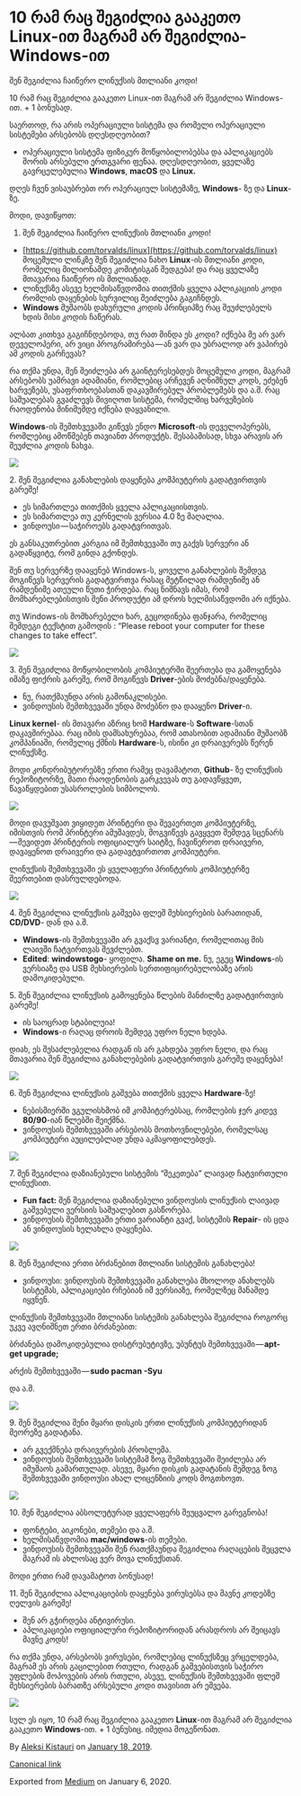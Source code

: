 # 10 რამ რაც შეგიძლია გააკეთო Linux-ით მაგრამ არ შეგიძლია-Windows-ით

შენ შეგიძლია ჩაიწერო ლინუქსის მთლიანი კოდი!

10 რამ რაც შეგიძლია გააკეთო Linux-ით მაგრამ არ შეგიძლია Windows-ით. + 1 ბონუსად.

საერთოდ, რა არის ოპერაციული სისტემა და რომელი ოპერაციული სისტემები არსებობს დღესდღეობით?

*   ოპერაციული სისტემა ფიზიკურ მოწყობილობებსა და აპლიკაციებს შორის არსებული ერთგვარი ფენაა. დღესდღეობით, ყველაზე გავრცელებულია **Windows**, **macOS** და **Linux.**

დღეს ჩვენ ვისაუბრებთ ორ ოპერაციულ სისტემაზე, **Windows**\- ზე და **Linux**\-ზე.

მოდი, დავიწყოთ:

1.  შენ შეგიძლია ჩაიწერო ლინუქსის მთლიანი კოდი!

*   [https://github.com/torvalds/linux](https://github.com/torvalds/linux) მოცემული ლინკზე შენ შეგიძლია ნახო **Linux**\-ის მთლიანი კოდი, რომელიც მილიონამდე კომიტისგან შედგება! და რაც ყველაზე მთავარია ჩაიწერო ის მთლიანად.
*   ლინუქსზე ასევე ხელმისაწვდომია თითქმის ყველა აპლიკაციის კოდი რომლის დაყენების სურვილიც შეიძლება გაგიჩნდეს.
*   **Windows** მუშაობს დახურული კოდის პრინციპზე რაც შეუძლებელს ხდის მისი კოდის ჩაწერას.

ალბათ კითხვა გაგიჩნდებოდა, თუ რათ მინდა ეს კოდი? იქნება მე არ ვარ დეველოპერი, არ ვიცი პროგრამირება — ან ვარ და უბრალოდ არ ვაპირებ ამ კოდის გარჩევას?

რა თქმა უნდა, შენ შეიძლება არ გაინტერესებდეს მოცემული კოდი, მაგრამ არსებობს უამრავი ადამიანი, რომლებიც არჩევენ აღნიშნულ კოდს, ეძებენ ხარვეზებს, უსაფრთხოებასთან დაკავშირებულ პრობლემებს და ა.შ. რაც საშუალებას გვაძლევს მივიღოთ სისტემა, რომელშიც ხარვეზების რაოდენობა მინიმუმდე იქნება დაყვანილი.

**Windows**\-ის შემთხვევაში გიწევს ენდო **Microsoft**\-ის დეველოპერებს, რომლებიც ამოწმებენ თავიანთ პროდუქტს. შესაბამისად, სხვა არავის არ შეუძლია კოდის ნახვა.

![](img/1__IAmV5__vX9jovrCi__5ckQ1A.png)

2\. შენ შეგიძლია განახლების დაყენება კომპიუტერის გადატვირთვის გარეშე!

*   ეს სიმართლეა თითქმის ყველა აპლიკაციისთვის.
*   ეს სიმართლეა თუ კერნელის ვერსია 4.0 ზე მაღალია.
*   ვინდოუსი — საჭიროებს გადატვრითვას.

ეს განსაკუთრებით კარგია იმ შემთხვევაში თუ გაქვს სერვერი ან გადაწყვიტე, რომ გინდა გქონდეს.

შენ თუ სერვერზე დააყენებ Windows-ს, ყოველი განახლების შემდეგ მოგიწევს სერვერის გადატვირთვა რასაც მეტწილად რამდენიმე ან რამდენიმე ათეული წუთი ჭირდება. რაც ნიშნავს იმას, რომ მომხარებლებისთვის შენი პროდუქტი ამ დროს ხელმისაწვდომი არ იქნება.

თუ Windows-ის მომხარებელი ხარ, გეცოდინება ფანჯარა, რომელიც შემდეგი ტექსტით გამოდის : “Please reboot your computer for these changes to take effect”.

![](img/1__5uVaCC0__g2jsjo08IOTe__g.jpeg)

3\. შენ შეგიძლია მოწყობილობის კომპიუტერში შეერთება და გამოყენება იმაზე ფიქრის გარეშე, რომ მოგიწევს **Driver**\-ების მოძებნა/დაყენება.

*   ნუ, რათქმაუნდა არის გამონაკლისები.
*   ვინდოუსის შემთხვევაში უნდა მოძებნო და დააყენო **Driver**\-ი.

**Linux kernel**\- ის მთავარი აზრიც ხომ **Hardware**\-ს **Software**\-სთან დაკავშირებაა. რაც იმის დამსახურებაა, რომ ათასობით ადამიანი მუშაობზ კომპანიაში, რომელიც ქმნის **Hardware**\-ს, ისინი კი დრაივერებს წერენ ლინუქსზე.

მოდი კონდრიბუტორებზე ერთი რამეც დავამატოთ, **Github**\- ზე ლინუქსის რეპოზიტორზე, მათი რაოდენობის გარკვევას თუ გადავწყვეთ, წავაწყდებით უსასროლების სიმბოლოს.

![](img/1__UrZmy0Lzu5li15slN9ftrA.png)

მოდი დავუშვათ ვიყიდეთ პრინტერი და შევაერთეთ კომპიუტერზე, იმისთვის რომ პრინტერი ამუშავდეს, მოგვიწევს გავყვეთ შემდეგ სცენარს — შევიდეთ პრინტერის ოფიციალურ საიტზე, ჩავიწეროთ დრაივერი, დავაყენოთ დრაივერი და გადავტვირთოთ კომპიუტერი.

ლინუქსის შემთხვევაში ეს ყველაფერი პრინტერის კომპიუტერზე შეერთებით დასრულდებოდა.

![](img/1__EAeRdVkFGXaMKlUKgaZ0fg.png)

4\. შენ შეგიძლია ლინუქსის გაშვება ფლეშ მეხსიერების ბარათიდან, **CD/DVD**\- დან და ა.შ.

*   **Windows**\-ის შემთხვევაში არ გვაქსვ ვარიანტი, რომელითაც მის ლაივში ჩატვირთვას შევძლებთ.
*   **Edited**: **windowstogo**\- ყოფილა. **Shame on me.** ნუ, ეგეც **Windows**\-ის ვერსიაზე და USB მეხსიერების სერთიფიცირებულობაზე არის დამოკიდებული.

5\. შენ შეგიძლია ლინუქსის გამოყენება წლების მანძილზე გადატვირთვის გარეშე!

*   ის საოცრად სტაბილუია!
*   **Windows**\-ი რაღაც დროის შემდეგ უფრო ნელი ხდება.

დიახ, ეს შესაძლებელია რადგან ის არ გახდება უფრო ნელი, და რაც მთავარია შენ შეგიძლია განახლებების გადატვირთვის გარეშე დაყენება!

![](img/1__9trHRnccFsjpnA5VEIf4yQ.png)

6\. შენ შეგიძლია ლინუქსის გაშვება თითქმის ყველა **Hardware**\-ზე!

*   ნებისმიერში ვგულისხმობ იმ კომპიტერებსაც, რომლების ჯერ კიდევ **80/90**\-იან წლებში შეიქმნა.
*   ვინდოუსის შემთხვევაში არსებობს მოთხოვნილებები, რომელსაც კომპიუტერი აუცილებლად უნდა აკმაყოფილებდეს.

![](img/1__w5PtoVz8__XKratWjq__J0HA.jpeg)

7\. შენ შეგიძლია დაზიანებული სისტემის “შეკეთება” ლაივად ჩატვირთული ლინუქსით.

*   **Fun fact:** შენ შეგიძლია დაზიანებული ვინდოუსის ლინუქსის ლაივად გაშვებული ვერსიის საშუალებით გასწორება.
*   ვინდოუსის შემთხვევაში ერთი ვარიანტი გვაქ, სისტემის **Repair**\- ის ცდა ან ვინდოუსის ხელახლა დაყენება.

![](img/1__SjQVsmzCD9ibE__KEyYFzmg.png)

8\. შენ შეგიძლია ერთი ბრძანებით მთლიანი სისტემის განახლება!

*   ვინდოუსი: ვინდოუსის შემთხვევაში განახლება მხოლოდ ანახლებს სისტემას, აპლიკაციები რჩებიან იმ ვერსიაზე, რომელზეც მანამდე იყვნენ.

ლინუქსის შემთხვევაში მთლიანი სისტემის განახლება შეგიძლია როგორც უკვე ავღნიშნეთ ერთი ბრძანებით:

ბრძანება დამოკიდებულია დისტრუბუტივზე, უბუნტუს შემთხვევაში — **apt-get upgrade;**

არქის შემთხვევაში — **sudo pacman -Syu**

და ა.შ.

![](img/1__8g0xoq0N6WTZb0SqwIrUZA.png)

9\. შენ შეგიძლია შენი მყარი დისკის ერთი ლინუქსის კომპიუტერიდან მეორეზე გადატანა.

*   არ გვექმნება დრაივერების პრობლემა.
*   ვინდოუსის შემთხვევაში სისტემამ ზოგ შემთხვევაში შეიძლება არ იმუშაოს გამართულად. ასევე, მყარი დისკის გადატანის შემდეგ ზოგ შემთხვევაში ვინდოუსი ახალ ლიცენზიის კოდს მოგთხოვთ.

![](img/1__XQ____O1a2g72Hl6StqEvdRg.png)

10\. შენ შეგიძლია აბსოლუტურად ყველაფერს შეუცვალო გარეგნობა!

*   ფონტები, აიკონები, თემები და ა.შ.
*   ხელმისაწვდომია **mac/windows**\-ის თემები.
*   ვინდოუსის შემთხვევაში შენ რათქმაუნდა შეგიძლია რაღაცების შეცვლა მაგრამ ის ახლოსაც ვერ მოვა ლინუქსთან.

მოდი ერთი რამ დავამატოთ ბონუსად!

11\. შენ შეგიძლია აპლიკაციების დაყენება ვირუსებსა და მავნე კოდებზე ღელვის გარეშე!

*   შენ არ გჭირდება ანტივირუსი.
*   აპლიკაციები ოფიციალური რეპოზიტორიდან არასდროს არ შეიცავს მავნე კოდს!

რა თქმა უნდა, არსებობს ვირუსები, რომლებიც ლინუქსზეც ვრცელდება, მაგრამ ეს არის გაცილებით რთული, რადგან გაშვებისთვის საჭირო უფლების მოპოვების არის რთული, ასევე, ლინუქსის შემთხვევაში ფლეშ მეხსიერების ბარათზე არსებული კოდი თავისით არ ეშვება.

![](img/1__t__8GagE6Zt3SIjQf97kdkQ.png)

სულ ეს იყო, 10 რამ რაც შეგიძლია გააკეთო **Linux**\-ით მაგრამ არ შეგიძლია გააკეთო **Windows**\-ით. + 1 ბუნუსიც. იმედია მოგეწონათ.

By [Aleksi Kistauri](https://medium.com/@aleksikistauri) on [January 18, 2019](https://medium.com/p/de8b469f8a23).

[Canonical link](https://medium.com/@aleksikistauri/ten-things-you-can-do-with-linux-that-you-cant-do-with-windows-de8b469f8a23)

Exported from [Medium](https://medium.com) on January 6, 2020.